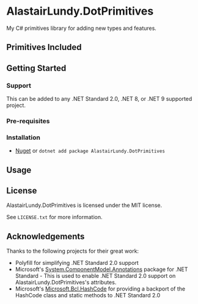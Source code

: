 # AlastairLundy.DotPrimitives
My C# primitives library for adding new types and features.

## Primitives Included 

## Getting Started

### Support
This can be added to any .NET Standard 2.0, .NET 8, or .NET 9 supported project.

### Pre-requisites

### Installation
* [Nuget](https://nuget.org/packages/AlastairLundy.DotPrimitives) or ``dotnet add package AlastairLundy.DotPrimitives``


## Usage


## License
AlastairLundy.DotPrimitives is licensed under the MIT license.

See ``LICENSE.txt`` for more information.

## Acknowledgements
Thanks to the following projects for their great work:

* Polyfill for simplifying .NET Standard 2.0 support
* Microsoft's [System.ComponentModel.Annotations](https://www.nuget.org/packages/System.ComponentModel.Annotations) package for .NET Standard - This is used to enable .NET Standard 2.0 support on AlastairLundy.DotPrimitives's attributes.
* Microsoft's [Microsoft.Bcl.HashCode](https://github.com/dotnet/maintenance-packages) for providing a backport of the HashCode class and static methods to .NET Standard 2.0
